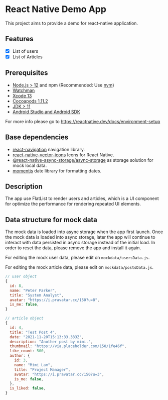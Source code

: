 # React Native Demo App

This project aims to provide a demo for react-native application.

## Features
- [x] List of users 
- [x] List of Articles

## Prerequisites

- [Node.js > 12](https://nodejs.org) and npm (Recommended: Use [nvm](https://github.com/nvm-sh/nvm))
- [Watchman](https://facebook.github.io/watchman)
- [Xcode 13](https://developer.apple.com/xcode)
- [Cocoapods 1.11.2](https://cocoapods.org)
- [JDK > 11](https://www.oracle.com/java/technologies/javase-jdk11-downloads.html)
- [Android Studio and Android SDK](https://developer.android.com/studio)

For more info please go to https://reactnative.dev/docs/environment-setup

## Base dependencies

- [react-navigation](https://reactnavigation.org/) navigation library.
- [react-native-vector-icons](https://github.com/oblador/react-native-vector-icons) Icons for React Native.
- [@react-native-async-storage/async-storage](https://github.com/react-native-async-storage/async-storage) as storage solution for mock local data.
- [momentjs](https://github.com/moment/moment) date library for formatting dates.


## Description

The app use FlatList to render users and articles, which is a UI component for optimize the performance for rendering repeated UI elements.

## Data structure for mock data

The mock data is loaded into async storage when the app first launch. Once the mock data is loaded into async storage, later the app will continue to interact with data persisted in async storage instead of the initial load. In order to reset the data, please remove the app and install it again.

For editing the mock user data, please edit on `mockdata/usersData.js`.

For editing the mock article data, please edit on `mockdata/postsData.js`.

```javascript
// user object
{
  id: 8,
  name: "Peter Parker",
  title: "System Analyst",
  avatar: "https://i.pravatar.cc/150?u=8",
  is_me: false,
}

// article object
{
  id: 4,
  title: "Test Post 4",
  date: "2021-11-20T15:13:33.333Z",
  description: "Another post by mimi.",
  thumbnail: "https://via.placeholder.com/150/1fe46f",
  like_count: 500,
  author: {
    id: 3,
    name: "Mimi Lam",
    title: "Project Manager",
    avatar: "https://i.pravatar.cc/150?u=3",
    is_me: false,
  },
  is_liked: false,
}
```